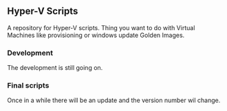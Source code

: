 ## Hyper-V Scripts

A repository for Hyper-V scripts. Thing you want to do with Virtual Machines like provisioning or windows update Golden Images.

### Development

The development is still going on. 

### Final scripts

Once in a while there will be an update and the version number wil change.
